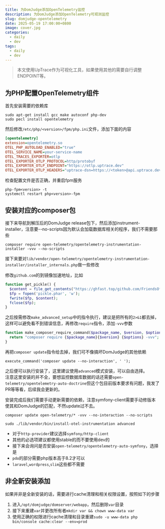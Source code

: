 ```yaml
---
title: 为DomJudge添加OpenTelemetry监控
description: 为DomJudge添加OpenTelemetry可观测监控
slug: domjudge-opentelemetry
date: 2025-05-19 17:00:00+0800
image: cover.jpg
categories:
  - daily
  - dev
tags:
  - daily
  - dev
---
```


> 本文使用UpTrace作为可视化工具，如果使用其他的需要自行调整ENDPOINT等。

## 为PHP配置OpenTelemetry组件

首先安装需要的依赖库
```shell
sudo apt-get install gcc make autoconf php-dev
sudo pecl install opentelemetry
```

然后修改`/etc/php/<version>/fpm/php.ini`文件，添加下面的内容
```ini
[opentelemetry]
extension=opentelemetry.so
OTEL_PHP_AUTOLOAD_ENABLED="true"
OTEL_SERVICE_NAME=your-service-name
OTEL_TRACES_EXPORTER=otlp
OTEL_EXPORTER_OTLP_PROTOCOL=http/protobuf
OTEL_EXPORTER_OTLP_ENDPOINT="https://otlp.uptrace.dev"
OTEL_EXPORTER_OTLP_HEADERS="uptrace-dsn=https://<token>@api.uptrace.dev?grpc=4317"
```
检查配置文件是否正确，并重启fpm服务
```shell
php-fpm<version> -t
systemctl restart php<version>-fpm
```

## 安装对应的composer包
接下来导航到解压后的DomJudge release包下，然后添加instrument-installer，注意要--no-scripts因为默认会加载数据库相关的程序，我们不需要那些
```shell
composer require open-telemetry/opentelemetry-instrumentation-installer -vvv --no-scripts
```

接下来要对`lib/vendor/open-telemetry/opentelemetry-instrumentation-installer/installer_internals.php`做一些修改

修改`github.com`的到镜像加速地址，比如
```php
function get_pickle() {
  $content = file_get_contents("https://ghfast.top/github.com/FriendsOfPHP/pickle/releases/latest/download/pickle.phar");
  $fp = fopen('pickle.phar', 'w');
  fwrite($fp, $content);
  fclose($fp);
}
```
之后按需修改`make_advanced_setup`中的指令执行，建议是把所有的`2>&1`都去掉，这样可以避免看不到错误信息，再修改`require`指令，添加`-vvv`参数
```php
function make_composer_require_command($package_name, $version, $options) {
  return "composer require {$package_name}{$version} {$options} -vvv";
}
```

再把`composer update`指令给去掉，我们可不像搞坏DomJudge的其他依赖
```shell
execute_command('composer update --no-interaction', ' ');
```

之后便可以执行安装了，这里建议使用`advanced`模式安装，可以自由选择。  
注意这里安装的并不全，要想监控数据库数据的话还需要`open-telemetry/opentelemetry-auto-doctrine`但这个包目前版本要求有问题，我发了PR等等看，后续我会更新的。

安装完成后我们需要手动更新需要的依赖，注意symfony-client需要手动修版本使其和DomJudge的匹配，不然update过不去。
```shell
composer update open-telemetry/* -vvv --no-interaction --no-scripts
```
```shell
sudo ./lib/vendor/bin/install-otel-instrumentation advanced
```
+ 对于`http-provider`建议选择`symfony/http-client`
+ 其他的必选项建议都使用stable的而不要使用dev的
+ 接下来会询问是否安装`open-telemetry/opentelemetry-auto-symfony`，选择是
+ `pdo`的部分需要php版本高于8.2才可以
+ `laravel`,`wordpress`,`slim`这些都不需要

## 非全新安装添加

如果并非是全新安装的话，需要进行cache清理和相关权限设置，按照如下的步骤
1. 进入`/opt/domjudge/domserver/webapp`，然后删除`var`目录
2. 接下来重建`var`并更改所有者`mkdir var && chown www-data var`
3. 使用正确的权限进行cache清理和目录重建`sudo -u www-data php bin/console cache:clear --env=prod`